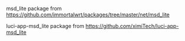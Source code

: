 msd_lite package from  https://github.com/immortalwrt/packages/tree/master/net/msd_lite 

luci-app-msd_lite package from  https://github.com/ximiTech/luci-app-msd_lite
